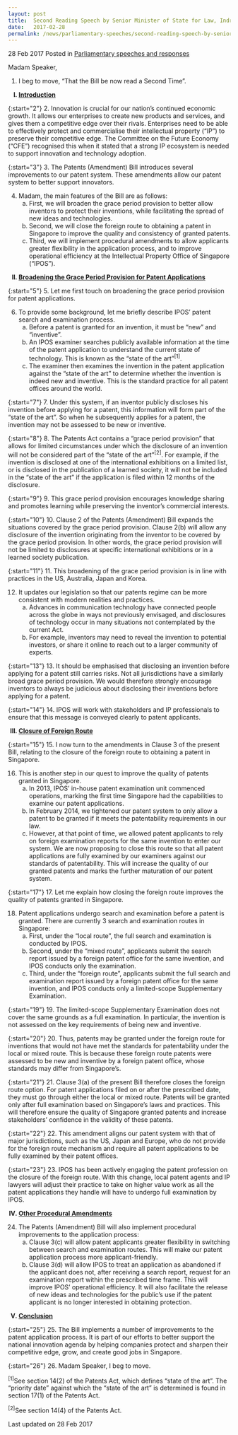 ```yaml
---
layout: post
title:  Second Reading Speech by Senior Minister of State for Law, Indranee Rajah SC, on the Patents (Amendment) Bill
date:   2017-02-28
permalink: /news/parliamentary-speeches/second-reading-speech-by-senior-minister-of-state-for-law--indra4
---
```



28 Feb 2017 Posted in [Parliamentary speeches and responses](/news/parliamentary-speeches)

Madam Speaker,

1. I beg to move, “That the Bill be now read a Second Time”.

<ol style="list-style-type: upper-roman; font-weight:bold;">
<li><u>Introduction</u></li>
</ol>

{:start="2"}
2. Innovation is crucial for our nation’s continued economic growth. It allows our enterprises to create new products and services, and gives them a competitive edge over their rivals. Enterprises need to be able to effectively protect and commercialise their intellectual property (“IP”) to preserve their competitive edge. The Committee on the Future Economy (“CFE”) recognised this when it stated that a strong IP ecosystem is needed to support innovation and technology adoption.


{:start="3"}
3. The Patents (Amendment) Bill introduces several improvements to our patent system. These amendments allow our patent system to better support innovators.


<ol start="4">
<li>Madam, the main features of the Bill are as follows:

<ol style="list-style-type: lower-alpha">
<li>First, we will broaden the grace period provision to better allow inventors to protect their inventions, while facilitating the spread of new ideas and technologies.
</li>
<li>Second, we will close the foreign route to obtaining a patent in Singapore to improve the quality and consistency of granted patents.</li>
<li>Third, we will implement procedural amendments to allow applicants greater flexibility in the application process, and to improve operational efficiency at the Intellectual Property Office of Singapore (“IPOS”).

</li>
</ol>
</li>
</ol>


<ol start="2" style="list-style-type: upper-roman; font-weight:bold;">
<li><u>Broadening the Grace Period Provision for Patent Applications </u></li>
</ol>

{:start="5"}
5. Let me first touch on broadening the grace period provision for patent applications.


<ol start="6">
<li> To provide some background, let me briefly describe IPOS’ patent search and examination process.

<ol style="list-style-type: lower-alpha">
<li>Before a patent is granted for an invention, it must be “new” and “inventive”. </li>

<li>An IPOS examiner searches publicly available information at the time of the patent application to understand the current state of technology. This is known as the “state of the art”<sup>[1]</sup>. </li>

<li>The examiner then examines the invention in the patent application against the “state of the art” to determine whether the invention is indeed new and inventive. This is the standard practice for all patent offices around the world. </li>
</ol>

</li>
</ol>


{:start="7"}
7. Under this system, if an inventor publicly discloses his invention before applying for a patent, this information will form part of the “state of the art”. So when he subsequently applies for a patent, the invention may not be assessed to be new or inventive.

{:start="8"}
8. The Patents Act contains a “grace period provision” that allows for limited circumstances under which the disclosure of an invention will not be considered part of the “state of the art”<sup>[2]</sup>. For example, if the invention is disclosed at one of the international exhibitions on a limited list, or is disclosed in the publication of a learned society, it will not be included in the “state of the art” if the application is filed within 12 months of the disclosure.

{:start="9"}
9. This grace period provision encourages knowledge sharing and promotes learning while preserving the inventor’s commercial interests.

{:start="10"}
10. Clause 2 of the Patents (Amendment) Bill expands the situations covered by the grace period provision. Clause 2(b) will allow any disclosure of the invention originating from the inventor to be covered by the grace period provision. In other words, the grace period provision will not be limited to disclosures at specific international exhibitions or in a learned society publication.

{:start="11"}
11. This broadening of the grace period provision is in line with practices in the US, Australia, Japan and Korea.

<ol start="12">
<li>It updates our legislation so that our patents regime can be more consistent with modern realities and practices.

<ol style="list-style-type: lower-alpha">
<li>Advances in communication technology have connected people across the globe in ways not previously envisaged, and disclosures of technology occur in many situations not contemplated by the current Act.</li>
<li>For example, inventors may need to reveal the invention to potential investors, or share it online to reach out to a larger community of experts.</li>
</ol>

</li>
</ol>

{:start="13"}
13. It should be emphasised that disclosing an invention before applying for a patent still carries risks. Not all jurisdictions have a similarly broad grace period provision. We would therefore strongly encourage inventors to always be judicious about disclosing their inventions before applying for a patent.

{:start="14"}
14. IPOS will work with stakeholders and IP professionals to ensure that this message is conveyed clearly to patent applicants.

<ol start="3" style="list-style-type: upper-roman; font-weight: bold;">
<li><u>Closure of Foreign Route </u></li>
</ol>

{:start="15"}
15. I now turn to the amendments in Clause 3 of the present Bill, relating to the closure of the foreign route to obtaining a patent in Singapore.

<ol start="16">
<li>This is another step in our quest to improve the quality of patents granted in Singapore.

<ol style="list-style-type: lower-alpha">
<li>In 2013, IPOS’ in-house patent examination unit commenced operations, marking the first time Singapore had the capabilities to examine our patent applications.</li>
<li>In February 2014, we tightened our patent system to only allow a patent to be granted if it meets the patentability requirements in our law.</li>
<li> However, at that point of time, we allowed patent applicants to rely on foreign examination reports for the same invention to enter our system. We are now proposing to close this route so that all patent applications are fully examined by our examiners against our standards of patentability. This will increase the quality of our granted patents and marks the further maturation of our patent system.</li>
</ol>

</li>
</ol>

{:start="17"}
17. Let me explain how closing the foreign route improves the quality of patents granted in Singapore.

<ol start="18">
<li> Patent applications undergo search and examination before a patent is granted. There are currently 3 search and examination routes in Singapore:

<ol style="list-style-type: lower-alpha">
<li> First, under the “local route”, the full search and examination is conducted by IPOS.</li>
<li>Second, under the “mixed route”, applicants submit the search report issued by a foreign patent office for the same invention, and IPOS conducts only the examination.
</li>
<li>Third, under the “foreign route”, applicants submit the full search and examination report issued by a foreign patent office for the same invention, and IPOS conducts only a limited-scope Supplementary Examination.</li>
</ol>
</li>
</ol>

{:start="19"}
19. The limited-scope Supplementary Examination does not cover the same grounds as a full examination. In particular, the invention is not assessed on the key requirements of being new and inventive.

{:start="20"}
20. Thus, patents may be granted under the foreign route for inventions that would not have met the standards for patentability under the local or mixed route. This is because these foreign route patents were assessed to be new and inventive by a foreign patent office, whose standards may differ from Singapore’s.

{:start="21"}
21. Clause 3(a) of the present Bill therefore closes the foreign route option. For patent applications filed on or after the prescribed date, they must go through either the local or mixed route. Patents will be granted only after full examination based on Singapore’s laws and practices. This will therefore ensure the quality of Singapore granted patents and increase stakeholders’ confidence in the validity of these patents.

{:start="22"}
22. This amendment aligns our patent system with that of major jurisdictions, such as the US, Japan and Europe, who do not provide for the foreign route mechanism and require all patent applications to be fully examined by their patent offices.

{:start="23"}
23. IPOS has been actively engaging the patent profession on the closure of the foreign route. With this change, local patent agents and IP lawyers will adjust their practice to take on higher value work as all the patent applications they handle will have to undergo full examination by IPOS.


<ol start="4" style="list-style-type: upper-roman; font-weight: bold;">
<li><u>Other Procedural Amendments </u></li>
</ol>

<ol start="24">
<li>The Patents (Amendment) Bill will also implement procedural improvements to the application process:

<ol style="list-style-type: lower-alpha">
<li>Clause 3(c) will allow patent applicants greater flexibility in switching between search and examination routes. This will make our patent application process more applicant-friendly.</li>
<li> Clause 3(d) will allow IPOS to treat an application as abandoned if the applicant does not, after receiving a search report, request for an examination report within the prescribed time frame. This will improve IPOS’ operational efficiency. It will also facilitate the release of new ideas and technologies for the public’s use if the patent applicant is no longer interested in obtaining protection.</li>
</ol>
</li>
</ol>

<ol start="5" style="list-style-type: upper-roman; font-weight:bold;">
<li><u>Conclusion</u></li>
</ol>

{:start="25"}
25. The Bill implements a number of improvements to the patent application process. It is part of our efforts to better support the national innovation agenda by helping companies protect and sharpen their competitive edge, grow, and create good jobs in Singapore.

{:start="26"}
26. Madam Speaker, I beg to move.

<sup>[1]</sup>See section 14(2) of the Patents Act, which defines “state of the art”. The “priority date” against which the “state of the art” is determined is found in section 17(1) of the Patents Act. 

<sup>[2]</sup>See section 14(4) of the Patents Act. 

<p class="right-side-updated">Last updated on 28 Feb 2017</p>
